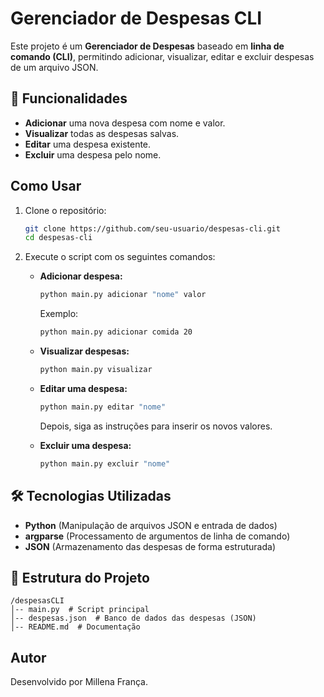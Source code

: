# Gerenciador de Despesas CLI

Este projeto é um **Gerenciador de Despesas** baseado em **linha de comando (CLI)**, permitindo adicionar, visualizar, editar e excluir despesas de um arquivo JSON.

## 📌 Funcionalidades
- **Adicionar** uma nova despesa com nome e valor.
- **Visualizar** todas as despesas salvas.
- **Editar** uma despesa existente.
- **Excluir** uma despesa pelo nome.

##  Como Usar
1. Clone o repositório:
   ```bash
   git clone https://github.com/seu-usuario/despesas-cli.git
   cd despesas-cli
   ```

2. Execute o script com os seguintes comandos:

   - **Adicionar despesa:**
     ```bash
     python main.py adicionar "nome" valor
     ```
     Exemplo:
     ```bash
     python main.py adicionar comida 20
     ```
   
   - **Visualizar despesas:**
     ```bash
     python main.py visualizar
     ```
   
   - **Editar uma despesa:**
     ```bash
     python main.py editar "nome"
     ```
     Depois, siga as instruções para inserir os novos valores.
   
   - **Excluir uma despesa:**
     ```bash
     python main.py excluir "nome"
     ```

## 🛠 Tecnologias Utilizadas
- **Python** (Manipulação de arquivos JSON e entrada de dados)
- **argparse** (Processamento de argumentos de linha de comando)
- **JSON** (Armazenamento das despesas de forma estruturada)

## 📂 Estrutura do Projeto
```
/despesasCLI
│-- main.py  # Script principal
│-- despesas.json  # Banco de dados das despesas (JSON)
│-- README.md  # Documentação
```

##  Autor
Desenvolvido por Millena França.

